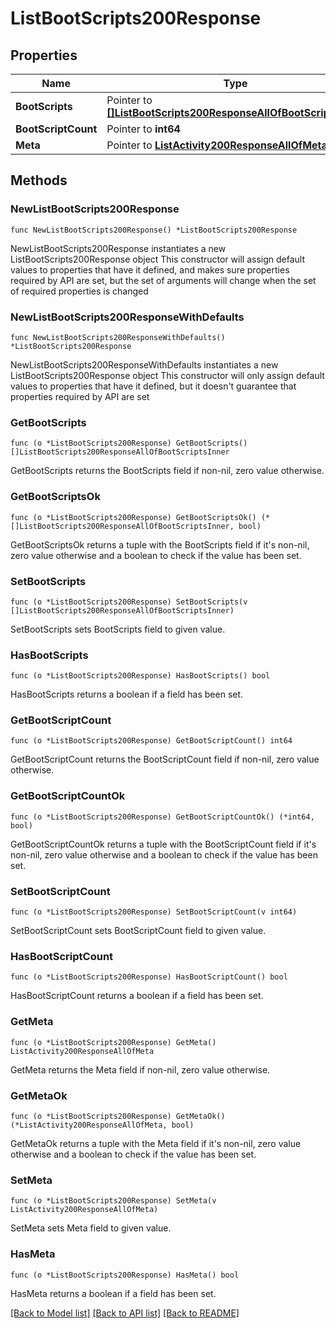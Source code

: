 # ListBootScripts200Response

## Properties

Name | Type | Description | Notes
------------ | ------------- | ------------- | -------------
**BootScripts** | Pointer to [**[]ListBootScripts200ResponseAllOfBootScriptsInner**](ListBootScripts200ResponseAllOfBootScriptsInner.md) |  | [optional] 
**BootScriptCount** | Pointer to **int64** |  | [optional] 
**Meta** | Pointer to [**ListActivity200ResponseAllOfMeta**](ListActivity200ResponseAllOfMeta.md) |  | [optional] 

## Methods

### NewListBootScripts200Response

`func NewListBootScripts200Response() *ListBootScripts200Response`

NewListBootScripts200Response instantiates a new ListBootScripts200Response object
This constructor will assign default values to properties that have it defined,
and makes sure properties required by API are set, but the set of arguments
will change when the set of required properties is changed

### NewListBootScripts200ResponseWithDefaults

`func NewListBootScripts200ResponseWithDefaults() *ListBootScripts200Response`

NewListBootScripts200ResponseWithDefaults instantiates a new ListBootScripts200Response object
This constructor will only assign default values to properties that have it defined,
but it doesn't guarantee that properties required by API are set

### GetBootScripts

`func (o *ListBootScripts200Response) GetBootScripts() []ListBootScripts200ResponseAllOfBootScriptsInner`

GetBootScripts returns the BootScripts field if non-nil, zero value otherwise.

### GetBootScriptsOk

`func (o *ListBootScripts200Response) GetBootScriptsOk() (*[]ListBootScripts200ResponseAllOfBootScriptsInner, bool)`

GetBootScriptsOk returns a tuple with the BootScripts field if it's non-nil, zero value otherwise
and a boolean to check if the value has been set.

### SetBootScripts

`func (o *ListBootScripts200Response) SetBootScripts(v []ListBootScripts200ResponseAllOfBootScriptsInner)`

SetBootScripts sets BootScripts field to given value.

### HasBootScripts

`func (o *ListBootScripts200Response) HasBootScripts() bool`

HasBootScripts returns a boolean if a field has been set.

### GetBootScriptCount

`func (o *ListBootScripts200Response) GetBootScriptCount() int64`

GetBootScriptCount returns the BootScriptCount field if non-nil, zero value otherwise.

### GetBootScriptCountOk

`func (o *ListBootScripts200Response) GetBootScriptCountOk() (*int64, bool)`

GetBootScriptCountOk returns a tuple with the BootScriptCount field if it's non-nil, zero value otherwise
and a boolean to check if the value has been set.

### SetBootScriptCount

`func (o *ListBootScripts200Response) SetBootScriptCount(v int64)`

SetBootScriptCount sets BootScriptCount field to given value.

### HasBootScriptCount

`func (o *ListBootScripts200Response) HasBootScriptCount() bool`

HasBootScriptCount returns a boolean if a field has been set.

### GetMeta

`func (o *ListBootScripts200Response) GetMeta() ListActivity200ResponseAllOfMeta`

GetMeta returns the Meta field if non-nil, zero value otherwise.

### GetMetaOk

`func (o *ListBootScripts200Response) GetMetaOk() (*ListActivity200ResponseAllOfMeta, bool)`

GetMetaOk returns a tuple with the Meta field if it's non-nil, zero value otherwise
and a boolean to check if the value has been set.

### SetMeta

`func (o *ListBootScripts200Response) SetMeta(v ListActivity200ResponseAllOfMeta)`

SetMeta sets Meta field to given value.

### HasMeta

`func (o *ListBootScripts200Response) HasMeta() bool`

HasMeta returns a boolean if a field has been set.


[[Back to Model list]](../README.md#documentation-for-models) [[Back to API list]](../README.md#documentation-for-api-endpoints) [[Back to README]](../README.md)


